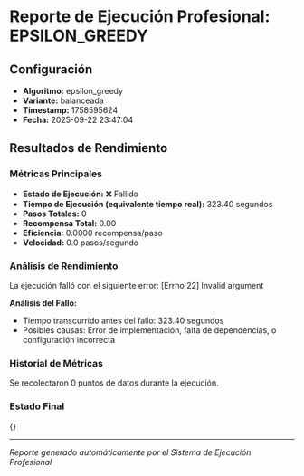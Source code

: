 # Reporte de Ejecución Profesional: EPSILON_GREEDY

## Configuración
- **Algoritmo:** epsilon_greedy
- **Variante:** balanceada
- **Timestamp:** 1758595624
- **Fecha:** 2025-09-22 23:47:04

## Resultados de Rendimiento

### Métricas Principales
- **Estado de Ejecución:** ❌ Fallido
- **Tiempo de Ejecución (equivalente tiempo real):** 323.40 segundos
- **Pasos Totales:** 0
- **Recompensa Total:** 0.00
- **Eficiencia:** 0.0000 recompensa/paso
- **Velocidad:** 0.0 pasos/segundo

### Análisis de Rendimiento

La ejecución falló con el siguiente error: [Errno 22] Invalid argument

**Análisis del Fallo:**
- Tiempo transcurrido antes del fallo: 323.40 segundos
- Posibles causas: Error de implementación, falta de dependencias, o configuración incorrecta


### Historial de Métricas
Se recolectaron 0 puntos de datos durante la ejecución.

### Estado Final
{}

---
*Reporte generado automáticamente por el Sistema de Ejecución Profesional*
